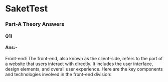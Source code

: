 # SaketTest

### Part-A Theory Answers

#### Q1)

#### Ans:-
Front-end:
The front-end, also known as the client-side, refers to the part of a website that users interact with directly. It includes the user interface, design elements, and overall user experience. Here are the key components and technologies involved in the front-end division:
